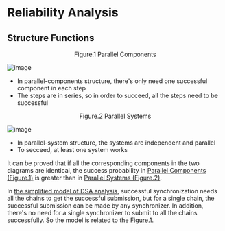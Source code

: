 # Reliability Analysis

## Structure Functions

<p align="center" id = "parallel-components">Figure.1 Parallel Components </p>  

![image](https://user-images.githubusercontent.com/83746881/232553371-3faa9b5e-1897-4e57-b9b4-b330e940a24a.png)  

- In parallel-components structure, there's only need one successful component in each step
- The steps are in series, so in order to succeed, all the steps need to be successful  

<p align="center" id = "parallel-system">Figure.2 Parallel Systems </p>  

![image](https://user-images.githubusercontent.com/83746881/232553406-0396f057-47ec-4f04-aad5-bc807b7533ff.png)  

- In parallel-system structure, the systems are independent and parallel
- To secceed, at least one system works 

It can be proved that if all the corresponding components in the two diagrams are identical, the success probability in [Parallel Components (Figure.1)](#parallel-components) is greater than in [Parallel Systems (Figure.2)](#parallel-system).  

In [the simplified model of DSA analysis](dsa-analysis.md#simplified-model), successful synchronization needs all the chains to get the successful submission, but for a single chain, the successful submission can be made by any synchronizer. In addition, there's no need for a single synchronizer to submit to all the chains successfully. So the model is related to the [Figure.1](#parallel-components).  
